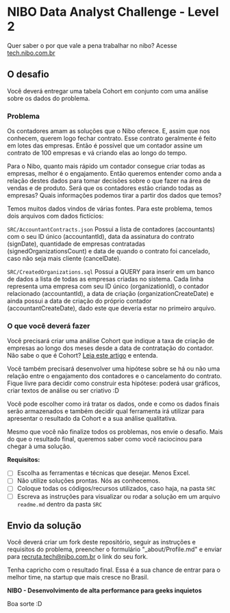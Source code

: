 NIBO Data Analyst Challenge - Level 2
==============

Quer saber o por que vale a pena trabalhar no nibo? Acesse [tech.nibo.com.br](https://tech.nibo.com.br)

## O desafio
Você deverá entregar uma tabela Cohort em conjunto com uma análise sobre os dados do problema. 

### Problema
Os contadores amam as soluções que o Nibo oferece. E, assim que nos conhecem, querem logo fechar contrato. Esse contrato geralmente é feito em lotes das empresas. Então é possível que um contador assine um contrato de 100 empresas e vá criando elas ao longo do tempo.

Para o Nibo, quanto mais rápido um contador consegue criar todas as empresas, melhor é o engajamento. Então queremos entender como anda a relação destes dados para tomar decisões sobre o que fazer na área de vendas e de produto. Será que os contadores estão criando todas as empresas? Quais informações podemos tirar a partir dos dados que temos?

Temos muitos dados vindos de várias fontes. Para este problema, temos dois arquivos com dados fictícios:

`SRC/AccountantContracts.json` Possui a lista de contadores (accountants) com o seu ID único (accountantId), data da assinatura do contrato (signDate), quantidade de empresas contratadas (signedOrganizationsCount) e data de quando o contrato foi cancelado, caso não seja mais cliente (cancelDate).

`SRC/CreatedOrganizations.sql` Possui a QUERY para inserir em um banco de dados a lista de todas as empresas criadas no sistema. Cada linha representa uma empresa com seu ID único (organizationId), o contador relacionado (accountantId), a data de criação (organizationCreateDate) e ainda possui a data de criação do próprio contador (accountantCreateDate), dado este que deveria estar no primeiro arquivo.   

### O que você deverá fazer
Você precisará criar uma análise Cohort que indique a taxa de criação de empresas ao longo dos meses desde a data de contratação do contador. Não sabe o que é Cohort? [Leia este artigo](https://customersuccessbrasil.com/analise-cohort-um-grande-aliado-da-operacao-de-customer-success/) e entenda.

Você também precisará desenvolver uma hipótese sobre se há ou não uma relação entre o engajamento dos contadores e o cancelamento do contrato. Fique livre para decidir como construir esta hipótese: poderá usar gráficos, criar textos de análise ou ser criativo :D

Você pode escolher como irá tratar os dados, onde e como os dados finais serão armazenados e também decidir qual ferramenta irá utilizar para apresentar o resultado da Cohort e a sua análise qualitativa.

Mesmo que você não finalize todos os problemas, nos envie o desafio. Mais do que o resultado final, queremos saber como você raciocinou para chegar à uma solução.

**Requisitos:**
- [ ] Escolha as ferramentas e técnicas que desejar. Menos Excel.
- [ ] Não utilize soluções prontas. Nós as conhecemos.
- [ ] Coloque todas os códigos/recursos utilizados, caso haja, na pasta `SRC`
- [ ] Escreva as instruções para visualizar ou rodar a solução em um arquivo `readme.md` dentro da pasta `SRC`

## Envio da solução
Você deverá criar um fork deste repositório, seguir as instruções e requisitos do problema, preencher o formulário "_about/Profile.md" e enviar para recruta.tech@nibo.com.br o link do seu fork.

Tenha capricho com o resultado final. Essa é a sua chance de entrar para o melhor time, na startup que mais cresce no Brasil.

**NIBO - Desenvolvimento de alta performance para geeks inquietos**

Boa sorte :D
